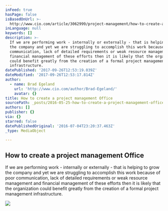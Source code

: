 ```yaml
---
inFeed: true
hasPage: false
isBasedOnUrl: >-
  http://www.cio.com/article/3062999/project-management/how-to-create-a-project-management-infrastructure-from-the-ground-up.html
inLanguage: null
keywords: []
description: >-
  If we are performing work - internally or externally - that is helping to grow
  the company and yet we are struggling to accomplish this work because of poor
  communication, lack of detailed requirements or weak resource management and
  financial management of these efforts then it is likely that the organization
  could benefit greatly from the creation of a formal project management
  infrastructure.
datePublished: '2017-09-26T12:53:19.039Z'
dateModified: '2017-09-26T12:53:17.814Z'
author:
  - name: Brad Egeland
    url: 'http://www.cio.com/author/Brad-Egeland/'
    avatar: {}
title: How to create a project management Office
sourcePath: _posts/2016-05-25-how-to-create-a-project-management-office.md
authors: []
publisher: {}
via: {}
starred: false
datePublishedOriginal: '2016-07-04T23:20:37.463Z'
_type: MediaObject

---
```

<article style=""><h1>How to create a project management Office</h1><p>If we are performing work - internally or externally - that is helping to grow the company and yet we are struggling to accomplish this work because of poor communication, lack of detailed requirements or weak resource management and financial management of these efforts then it is likely that the organization could benefit greatly from the creation of a formal project management infrastructure.</p><img src="https://s3-us-west-2.amazonaws.com/the-grid-img/p/f002e491195294c5f42756866ef292d4fdf78edb.png" /></article>